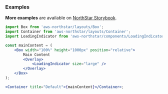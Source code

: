 ### Examples

**More examples** are available on <a href="https://storybook.northstar.aws-prototyping.cloud/?path=/story/components-overlay--default" target="_blank" rel="noreferrer noopener">NorthStar Storybook</a>.

```jsx
import Box from 'aws-northstar/layouts/Box';
import Container from 'aws-northstar/layouts/Container';
import LoadingIndicator from 'aws-northstar/components/LoadingIndicator';

const mainContent = (
    <Box width="100%" height="1000px" position="relative">
        Main Content
        <Overlay>
            <LoadingIndicator size="large" />
        </Overlay>
    </Box>
);

<Container title="Default">{mainContent}</Container>;
```
